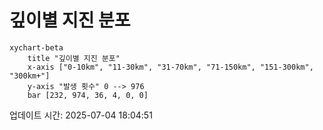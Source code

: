 # 깊이별 지진 분포

```mermaid
xychart-beta
    title "깊이별 지진 분포"
    x-axis ["0-10km", "11-30km", "31-70km", "71-150km", "151-300km", "300km+"]
    y-axis "발생 횟수" 0 --> 976
    bar [232, 974, 36, 4, 0, 0]
```

업데이트 시간: 2025-07-04 18:04:51

